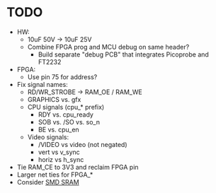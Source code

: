 # TODO

* HW:
  * 10uF 50V -> 10uF 25V
  * Combine FPGA prog and MCU debug on same header?
    * Build separate "debug PCB" that integrates Picoprobe and FT2232
* FPGA:
  * Use pin 75 for address?
* Fix signal names:
  * RD/WR_STROBE -> RAM_OE / RAM_WE
  * GRAPHICS vs. gfx
  * CPU signals (cpu_* prefix)
    * RDY vs. cpu_ready
    * SOB vs. /SO vs. so_n
    * BE vs. cpu_en
  * Video signals:
    * /VIDEO vs video (not negated)
    * vert vs v_sync
    * horiz vs h_sync
* Tie RAM_CE to 3V3 and reclaim FPGA pin
* Larger net ties for FPGA_*
* Consider [SMD SRAM](https://jlcpcb.com/partdetail/444095-IS61WV1288EEBLL10TLI/C443418)
